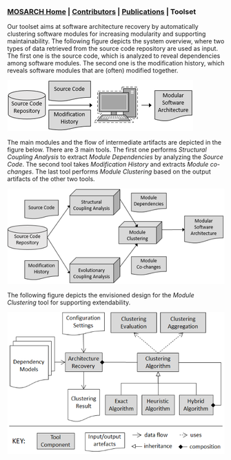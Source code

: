 ### [MOSARCH Home](./) | [Contributors](./people.html) | [Publications](./publications.html) | Toolset

Our toolset aims at software architecture recovery by automatically clustering software modules for increasing modularity and supporting maintainability. The following figure depicts the system overview, where two types of data retrieved from the source code repository are used as input. The first one is the source code, which is analyzed to reveal dependencies among software modules. The second one is the modification history, which reveals software modules that are (often) modified together.

![System Overview](/images/sysoverview.png)

The main modules and the flow of intermediate artifacts are depicted in the figure below. There are 3 main tools. The first one performs *Structural Coupling Analysis* to extract *Module Dependencies* by analyzing the *Source Code*. The second tool takes *Modification History* and extracts *Module co-changes*. The last tool performs *Module Clustering* based on the output artifacts of the other two tools.

![Flow](/images/flow.png)

The following figure depicts the envisioned design for the *Module Clustering* tool for supporting extendability.

![Design](/images/design.png)


